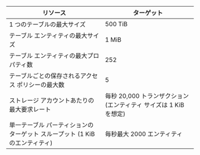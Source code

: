 | リソース | ターゲット |
|----------|---------------|
| 1 つのテーブルの最大サイズ | 500 TiB |
| テーブル エンティティの最大サイズ | 1 MiB |
| テーブル エンティティの最大プロパティ数 | 252 |
| テーブルごとの保存されるアクセス ポリシーの最大数 | 5 |
| ストレージ アカウントあたりの最大要求レート | 毎秒 20,000 トランザクション (エンティティ サイズは 1 KiB を想定) |
| 単一テーブル パーティションのターゲット スループット (1 KiB のエンティティ) | 毎秒最大 2000 エンティティ |